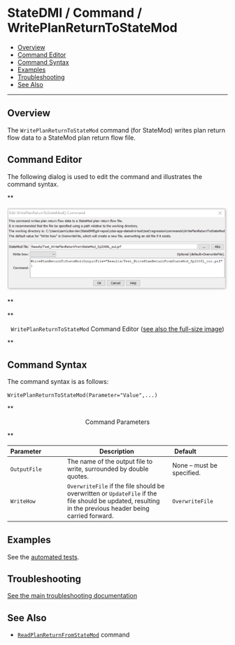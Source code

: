 # StateDMI / Command / WritePlanReturnToStateMod #

* [Overview](#overview)
* [Command Editor](#command-editor)
* [Command Syntax](#command-syntax)
* [Examples](#examples)
* [Troubleshooting](#troubleshooting)
* [See Also](#see-also)

-------------------------

## Overview ##

The `WritePlanReturnToStateMod` command (for StateMod)
writes plan return flow data to a StateMod plan return flow file.

## Command Editor ##

The following dialog is used to edit the command and illustrates the command syntax.

**<p style="text-align: center;">
![WritePlanReturnToStateMod command editor](WritePlanReturnToStateMod.png)
</p>**

**<p style="text-align: center;">
`WritePlanReturnToStateMod` Command Editor (<a href="../WritePlanReturnToStateMod.png">see also the full-size image</a>)
</p>**

## Command Syntax ##

The command syntax is as follows:

```text
WritePlanReturnToStateMod(Parameter="Value",...)
```
**<p style="text-align: center;">
Command Parameters
</p>**

| **Parameter**&nbsp;&nbsp;&nbsp;&nbsp;&nbsp;&nbsp;&nbsp;&nbsp;&nbsp;&nbsp;&nbsp;&nbsp; | **Description** | **Default**&nbsp;&nbsp;&nbsp;&nbsp;&nbsp;&nbsp;&nbsp;&nbsp;&nbsp;&nbsp;&nbsp;&nbsp;&nbsp;&nbsp;&nbsp;&nbsp; |
| --------------|-----------------|----------------- |
| `OutputFile` | The name of the output file to write, surrounded by double quotes. | None – must be specified. |
| `WriteHow` | `OverwriteFile` if the file should be overwritten or `UpdateFile` if the file should be updated, resulting in the previous header being carried forward. | `OverwriteFile` |

## Examples ##

See the [automated tests](https://github.com/OpenCDSS/cdss-app-statedmi-test/tree/master/test/regression/commands/WritePlanReturnToStateMod).

## Troubleshooting ##

[See the main troubleshooting documentation](../../troubleshooting/troubleshooting.md)

## See Also ##

* [`ReadPlanReturnFromStateMod`](../ReadPlanReturnFromStateMod/ReadPlanReturnFromStateMod.md) command
